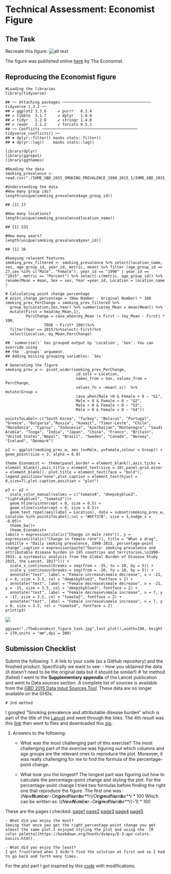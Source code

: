 # Technical Assessment: Economist Figure

## The Task

Recreate this figure: ![alt
text](http://cdn.static-economist.com/sites/default/files/imagecache/1872-width/20170415_WOC921.png)

The figure was published online
[here](https://www.economist.com/graphic-detail/2017/04/06/a-global-decline-in-smoking-masks-regional-variations-between-the-sexes)
by The Economist.

## Reproducing the Economist figure

    #Loading the libraries
    library(tidyverse)

    ## ── Attaching packages ─────────────────────────────────────── tidyverse 1.3.2 ──
    ## ✔ ggplot2 3.3.6     ✔ purrr   0.3.4
    ## ✔ tibble  3.1.7     ✔ dplyr   1.0.9
    ## ✔ tidyr   1.2.0     ✔ stringr 1.4.0
    ## ✔ readr   2.1.2     ✔ forcats 0.5.1
    ## ── Conflicts ────────────────────────────────────────── tidyverse_conflicts() ──
    ## ✖ dplyr::filter() masks stats::filter()
    ## ✖ dplyr::lag()    masks stats::lag()

    library(dplyr)
    library(ggrepel)
    library(ggthemes)

    #Reading the data
    smoking_prevalence <- read.csv("./IHME_GBD_2015_SMOKING_PREVALENCE_1980_2015_1/IHME_GBD_2015_SMOKING_PREVALENCE_1980_2015_Y2017M04D05.CSV")

    #Understanding the data
    #How many group ids?
    length(unique(smoking_prevalence$age_group_id))

    ## [1] 17

    #How many locations?
    length(unique(smoking_prevalence$location_name))

    ## [1] 231

    #How many years?
    length(unique(smoking_prevalence$year_id))

    ## [1] 36

    #keeping relevant features
    smoking_prev_filtered <- smoking_prevalence %>% select(location_name, sex, age_group_id, year_id, metric, mean) %>% filter (age_group_id == 27,sex %in% c("Male", "Female"), year_id == "1990" | year_id == "2015", metric == "Percent") %>% select(-c(metric, age_group_id)) %>% rename(Mean = mean, Sex = sex, Year =year_id, Location = location_name )

    # Calculating point change percentage
    # point_change_percentage = (New Number - Original Number) * 100
    smoking_prev_PerChange = smoking_prev_filtered %>%
      group_by(Location,Sex,Year) %>% summarise(my_Mean = mean(Mean)) %>%
      mutate(First = head(my_Mean,1),
             PercChange = case_when(my_Mean != First ~ (my_Mean - First) * 100,
                     TRUE ~ First* 100))%>%
      filter(Year == 2015)%>%select(-First)%>%
      select(Location, my_Mean,PercChange)

    ## `summarise()` has grouped output by 'Location', 'Sex'. You can override using
    ## the `.groups` argument.
    ## Adding missing grouping variables: `Sex`

    # Generating the figure
    smoking_prev_w <- pivot_wider(smoking_prev_PerChange, 
                                   id_cols = Location, 
                                   names_from = Sex, values_from = PercChange,
                                   values_fn = ~mean(.x))  %>% mutate(Group = 
                                   case_when(Male >0 & Female > 0 ~ "G1",
                                   Male < 0 & Female > 0 ~ "G2",
                                   Male < 0 & Female < 0 ~ "G3",
                                   Male > 0 & Female < 0 ~ "G4"))

    pointsToLabel<-c("South Korea", "Turkey", "Belarus", "Portugal", "Greece", "Bulgaria","Russia", "Kuwait", "Timor-Leste", "Chile", "Macedonia", "Cyprus", "Indonesia", "Azerbaijan","Montenegro", "Saudi Arabia", "Tonga", "India", "Japan", "China", "France", "Britain", "United States","Nepal", "Brazil", "Sweden", "Canada", "Norway", "Iceland", "Denmark")

    p2 <- ggplot(smoking_prev_w, aes (x=Male, y=Female,colour = Group)) + geom_point(size = 3, alpha = 0.9)

    theme_Economist <- theme(panel.border = element_blank(),axis.ticks = element_blank(),axis.title = element_text(size = 10),panel.grid.minor = element_blank(), plot.title = element_text(face = "bold"), legend.position="none",plot.caption = element_text(hjust = 0,size=7),plot.caption.position = "plot")

    p3 <- p2 +
      scale_color_manual(values = c("tomato4", "deepskyblue3", "lightskyblue1", "tomato2"))+
      geom_hline(yintercept = 0, size = 0.5) +
      geom_vline(xintercept = 0, size = 0.5)+
      geom_text_repel(aes(label = Location), data = subset(smoking_prev_w, Location %in% pointsToLabel),col = "#6F7378", size = 3,nudge_x = -0.05)+
      theme_bw()+
      theme_Economist+
    labs(x = expression(italic("Change in male rate")), y = expression(italic("Change in female rate")), title = "What a drag", subtitle = "Daily smoking prevalence, 1990-2015, percentage-point change",caption = expression(paste("Source: smoking prevalence and attributable disease burden in 195 countries and territories,\n1990-2015: a systematic analysis from the Global Burden of Disease Study 2015, the Lancet, 2017"))) + 
      scale_x_continuous(breaks = seq(from = -25, to = 10, by = 5)) + 
      scale_y_continuous(breaks = seq(from = -20, to = 10, by = 5)) +
      annotate("text", label = "Female increase\nmale decrease", x = -21, y = 8, size = 3.5, col = "deepskyblue3", fontface = 2) +
      annotate("text", label = "Female decrease\nmale decrease", x = -21, y = -15, size = 3.5, col = "deepskyblue3", fontface = 2) +
      annotate("text", label = "Female decrease\nmale increase", x = 7, y = -17, size = 3.5, col = "tomato2", fontface = 2) +
      annotate("text", label = "Female increase\nmale increase", x = 7, y = 8, size = 3.5, col = "tomato4", fontface = 2)
    print(p3)

![](TheEconomistFigure_files/figure-markdown_strict/unnamed-chunk-8-1.png)

    ggsave("./TheEconomist_figure_task.jpg",last_plot(),width=190, height = 170,units = "mm",dpi = 300)

## Submission Checklist

Submit the following: 1. A link to your code (as a GitHub repository)
and the finished product. Specifically we want to see: - How you
obtained the data (it doesn’t need to be the original data but it should
be similar!) \# 1st method (failed) I went to the **Supplementary
appendix** of the Lancet publication and went to Data sources section. A
complete list of sources is available from the [GBD 2015 Data Input
Sources Tool](http://ghdx.healthdata.org/gbd-2015/data-input-sources).
These data are no longer available on the GHDx.

    # 2nd method

I googled “Smoking prevalence and attributable disease burden” which is
part of the title of the
[Lancet](https://www.thelancet.com/journals/lancet/article/PIIS0140-6736(17)30819-X/fulltext)
and went through the links. The 4th result was this
[link](https://ghdx.healthdata.org/record/ihme-data/gbd-2015-smoking-prevalence-1980-2015)
then went to files and downloaded this
[zip](https://ghdx.healthdata.org/sites/default/files/record-attached-files/IHME_GBD_2015_SMOKING_PREVALENCE_1980_2015_1.zip).

1.  Answers to the following:
    -   What was the most challenging part of this exercise? The most
        challenging part of the exercise was figuring out which columns
        and age groups are the relevant ones to reproduce the plot.
        Moreover, it was really challenging for me to find the formula
        of the percentage-point change.

    -   What took you the longest? The longest part was figuring out how
        to calculate the percentage-point change and styling the plot.
        For the percentage-point change I tried two formulas before
        finding the right one that reproduce the figure. The first one
        was :
        (*N**e**w**N**u**m**b**e**r*−*O**r**i**g**i**n**a**l**N**u**m**b**e**r*)/*O**r**i**g**i**n**a**l**N**u**m**b**e**r* \* 100
        Which can be written as:
        ((*N**e**w**N**u**m**b**e**r*−*O**r**i**g**i**n**a**l**N**u**m**b**e**r*)−1) \* 100

These are the pages I checked:
[page1](https://stackoverflow.com/questions/64977496/calculate-the-percentage-change-in-r)
[page2](https://stackoverflow.com/questions/31812864/obtaining-year-on-year-percentage-change-by-group)
[page3](https://stackoverflow.com/questions/61169183/percentage-change-in-values-in-r)
[page4](https://stackoverflow.com/questions/48196552/calculate-percentage-change-in-r-using-dplyr)
[page5](https://stackoverflow.com/questions/31352685/how-can-i-calculate-the-percentage-change-within-a-group-for-multiple-columns-in)

    - What did you enjoy the most?
    Seeing that once you get the right percentage-point change you get almost the same plot.I enjoyed styling the plot and using the  [R color palette](https://bookdown.org/hneth/ds4psy/D-3-apx-colors-basics.html).

    - What did you enjoy the least?
    I got frustrated when I didn't find the solution at first and so I had to go back and forth many times. 

For the plot part I got inspired by this
[code](https://github.com/AmierohAbrahams/Exegetic/blob/master/Assignment.R)
with modifications.
